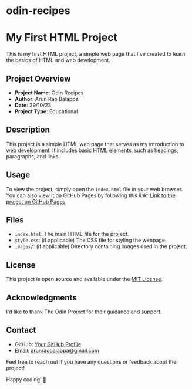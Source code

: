 # odin-recipes
# My First HTML Project

This is my first HTML project, a simple web page that I've created to learn the basics of HTML and web development.

## Project Overview

- **Project Name**: Odin Recipes
- **Author**: Arun Rao Balappa
- **Date**: 29/10/23
- **Project Type**: Educational

## Description

This project is a simple HTML web page that serves as my introduction to web development. It includes basic HTML elements, such as headings, paragraphs, and links.

## Usage

To view the project, simply open the `index.html` file in your web browser. You can also view it on GitHub Pages by following this link: [Link to the project on GitHub Pages](https://vaisthesigma.github.io/odin-recipes/)

## Files

- `index.html`: The main HTML file for the project.
- `style.css`: (if applicable) The CSS file for styling the webpage.
- `images/`: (if applicable) Directory containing images used in the project.

## License

This project is open source and available under the [MIT License](LICENSE).

## Acknowledgments

I'd like to thank The Odin Project for their guidance and support.

## Contact

- GitHub: [Your GitHub Profile](https://github.com/vaisthesigma)
- Email:  arunraobalappa@gmail.com


Feel free to reach out if you have any questions or feedback about the project!

Happy coding! 🚀

